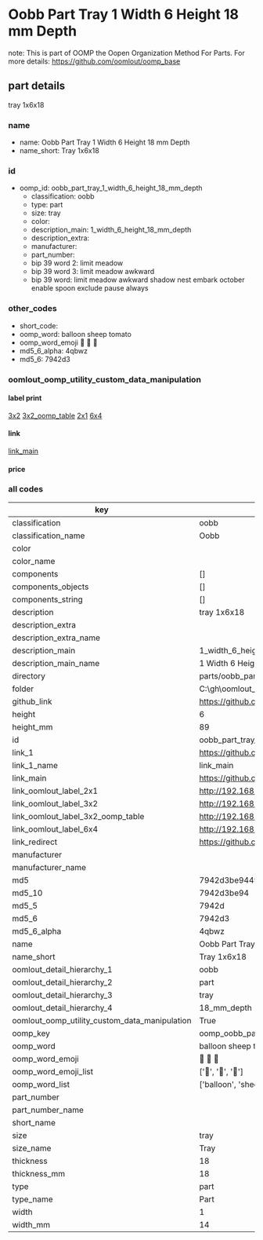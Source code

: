 # Oobb Part Tray 1 Width 6 Height 18 mm Depth  

note: This is part of OOMP the Oopen Organization Method For Parts. For more details: https://github.com/oomlout/oomp_base

##  part details
  



tray 1x6x18



### name
* name: Oobb Part Tray 1 Width 6 Height 18 mm Depth
* name_short: Tray 1x6x18 
### id
* oomp_id: oobb_part_tray_1_width_6_height_18_mm_depth
  * classification: oobb
  * type: part
  * size: tray
  * color: 
  * description_main: 1_width_6_height_18_mm_depth
  * description_extra: 
  * manufacturer: 
  * part_number: 
  * bip 39 word 2: limit meadow
  * bip 39 word 3: limit meadow awkward
  * bip 39 word: limit meadow awkward shadow nest embark october enable spoon exclude pause always

### other_codes
* short_code: 
* oomp_word: balloon sheep tomato
* oomp_word_emoji :balloon: :sheep: :tomato:
* md5_6_alpha: 4qbwz
* md5_6: 7942d3






### oomlout_oomp_utility_custom_data_manipulation
#### label print
[3x2](http://192.168.1.245:1112/?label=oomp%204qbwz)
[3x2_oomp_table](http://192.168.1.108:1112/?label=oomp%204qbwz)
[2x1](http://192.168.1.242:1112/?label=oomp%204qbwz)
[6x4](http://192.168.1.55:1112/?label=oomp%204qbwz)    

#### link

[link_main](https://github.com/oomlout/oomlout_oobb_version_4_generated_parts/tree/main/navigation_oomp/oobb/part/tray/1_width_6_height_18_mm_depth/part)                              

#### price







### all codes 
| key | value |  
| --- | --- |  
| classification | oobb |  
| classification_name | Oobb |  
| color |  |  
| color_name |  |  
| components | [] |  
| components_objects | [] |  
| components_string | [] |  
| description | tray 1x6x18 |  
| description_extra |  |  
| description_extra_name |  |  
| description_main | 1_width_6_height_18_mm_depth |  
| description_main_name | 1 Width 6 Height 18 mm Depth |  
| directory | parts/oobb_part_tray_1_width_6_height_18_mm_depth |  
| folder | C:\gh\oomlout_oobb_version_4_generated_parts\parts\oobb_part_tray_1_width_6_height_18_mm_depth |  
| github_link | https://github.com/oomlout/oomlout_oomp_part_src/tree/main/parts/oobb_part_tray_1_width_6_height_18_mm_depth |  
| height | 6 |  
| height_mm | 89 |  
| id | oobb_part_tray_1_width_6_height_18_mm_depth |  
| link_1 | https://github.com/oomlout/oomlout_oobb_version_4_generated_parts/tree/main/navigation_oomp/oobb/part/tray/1_width_6_height_18_mm_depth/part |  
| link_1_name | link_main |  
| link_main | https://github.com/oomlout/oomlout_oobb_version_4_generated_parts/tree/main/navigation_oomp/oobb/part/tray/1_width_6_height_18_mm_depth/part |  
| link_oomlout_label_2x1 | http://192.168.1.242:1112/?label=oomp%204qbwz |  
| link_oomlout_label_3x2 | http://192.168.1.245:1112/?label=oomp%204qbwz |  
| link_oomlout_label_3x2_oomp_table | http://192.168.1.108:1112/?label=oomp%204qbwz |  
| link_oomlout_label_6x4 | http://192.168.1.55:1112/?label=oomp%204qbwz |  
| link_redirect | https://github.com/oomlout/oomlout_oobb_version_4_generated_parts/tree/main/parts/oobb_tray_01_06_18 |  
| manufacturer |  |  
| manufacturer_name |  |  
| md5 | 7942d3be94495321214a4c4c21a26c0f |  
| md5_10 | 7942d3be94 |  
| md5_5 | 7942d |  
| md5_6 | 7942d3 |  
| md5_6_alpha | 4qbwz |  
| name | Oobb Part Tray 1 Width 6 Height 18 mm Depth |  
| name_short | Tray 1x6x18  |  
| oomlout_detail_hierarchy_1 | oobb |  
| oomlout_detail_hierarchy_2 | part |  
| oomlout_detail_hierarchy_3 | tray |  
| oomlout_detail_hierarchy_4 | 18_mm_depth |  
| oomlout_oomp_utility_custom_data_manipulation | True |  
| oomp_key | oomp_oobb_part_tray_1_width_6_height_18_mm_depth |  
| oomp_word | balloon sheep tomato |  
| oomp_word_emoji | :balloon: :sheep: :tomato: |  
| oomp_word_emoji_list | [':balloon:', ':sheep:', ':tomato:'] |  
| oomp_word_list | ['balloon', 'sheep', 'tomato'] |  
| part_number |  |  
| part_number_name |  |  
| short_name |  |  
| size | tray |  
| size_name | Tray |  
| thickness | 18 |  
| thickness_mm | 18 |  
| type | part |  
| type_name | Part |  
| width | 1 |  
| width_mm | 14 |  
